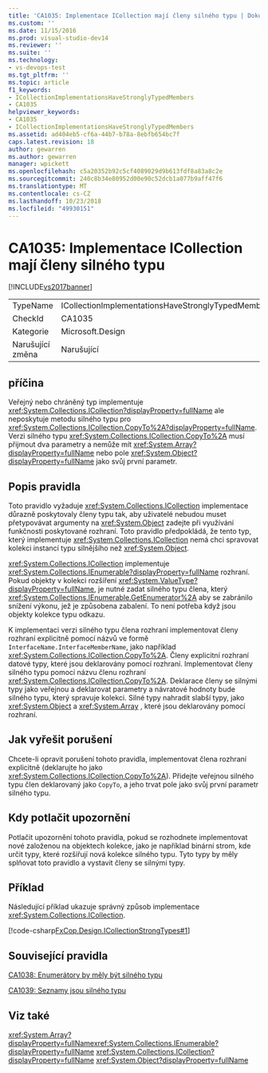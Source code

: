 ```yaml
---
title: 'CA1035: Implementace ICollection mají členy silného typu | Dokumentace Microsoftu'
ms.custom: ''
ms.date: 11/15/2016
ms.prod: visual-studio-dev14
ms.reviewer: ''
ms.suite: ''
ms.technology:
- vs-devops-test
ms.tgt_pltfrm: ''
ms.topic: article
f1_keywords:
- ICollectionImplementationsHaveStronglyTypedMembers
- CA1035
helpviewer_keywords:
- CA1035
- ICollectionImplementationsHaveStronglyTypedMembers
ms.assetid: ad404eb5-cf6a-44b7-b78a-8ebfb654bc7f
caps.latest.revision: 18
author: gewarren
ms.author: gewarren
manager: wpickett
ms.openlocfilehash: c5a20352b92c5cf4089029d9b613fdf8a83a8c2e
ms.sourcegitcommit: 240c8b34e80952d00e90c52dcb1a077b9aff47f6
ms.translationtype: MT
ms.contentlocale: cs-CZ
ms.lasthandoff: 10/23/2018
ms.locfileid: "49930151"
---
```

# <a name="ca1035-icollection-implementations-have-strongly-typed-members"></a>CA1035: Implementace ICollection mají členy silného typu
[!INCLUDE[vs2017banner](../includes/vs2017banner.md)]

|||
|-|-|
|TypeName|ICollectionImplementationsHaveStronglyTypedMembers|
|CheckId|CA1035|
|Kategorie|Microsoft.Design|
|Narušující změna|Narušující|

## <a name="cause"></a>příčina
 Veřejný nebo chráněný typ implementuje <xref:System.Collections.ICollection?displayProperty=fullName> ale neposkytuje metodu silného typu pro <xref:System.Collections.ICollection.CopyTo%2A?displayProperty=fullName>. Verzi silného typu <xref:System.Collections.ICollection.CopyTo%2A> musí přijmout dva parametry a nemůže mít <xref:System.Array?displayProperty=fullName> nebo pole <xref:System.Object?displayProperty=fullName> jako svůj první parametr.

## <a name="rule-description"></a>Popis pravidla
 Toto pravidlo vyžaduje <xref:System.Collections.ICollection> implementace důrazně poskytovaly členy typu tak, aby uživatelé nebudou muset přetypovávat argumenty na <xref:System.Object> zadejte při využívání funkčnosti poskytované rozhraní. Toto pravidlo předpokládá, že tento typ, který implementuje <xref:System.Collections.ICollection> nemá chci spravovat kolekci instancí typu silnějšího než <xref:System.Object>.

 <xref:System.Collections.ICollection> implementuje <xref:System.Collections.IEnumerable?displayProperty=fullName> rozhraní. Pokud objekty v kolekci rozšíření <xref:System.ValueType?displayProperty=fullName>, je nutné zadat silného typu člena, který <xref:System.Collections.IEnumerable.GetEnumerator%2A> aby se zabránilo snížení výkonu, jež je způsobena zabalení. To není potřeba když jsou objekty kolekce typu odkazu.

 K implementaci verzi silného typu člena rozhraní implementovat členy rozhraní explicitně pomocí názvů ve formě `InterfaceName.InterfaceMemberName`, jako například <xref:System.Collections.ICollection.CopyTo%2A>. Členy explicitní rozhraní datové typy, které jsou deklarovány pomocí rozhraní. Implementovat členy silného typu pomocí názvu členu rozhraní <xref:System.Collections.ICollection.CopyTo%2A>. Deklarace členy se silnými typy jako veřejnou a deklarovat parametry a návratové hodnoty bude silného typu, který spravuje kolekci. Silné typy nahradit slabší typy, jako <xref:System.Object> a <xref:System.Array> , které jsou deklarovány pomocí rozhraní.

## <a name="how-to-fix-violations"></a>Jak vyřešit porušení
 Chcete-li opravit porušení tohoto pravidla, implementovat člena rozhraní explicitně (deklarujte ho jako <xref:System.Collections.ICollection.CopyTo%2A>). Přidejte veřejnou silného typu člen deklarovaný jako `CopyTo`, a jeho trvat pole jako svůj první parametr silného typu.

## <a name="when-to-suppress-warnings"></a>Kdy potlačit upozornění
 Potlačit upozornění tohoto pravidla, pokud se rozhodnete implementovat nové založenou na objektech kolekce, jako je například binární strom, kde určit typy, které rozšiřují nová kolekce silného typu. Tyto typy by měly splňovat toto pravidlo a vystavit členy se silnými typy.

## <a name="example"></a>Příklad
 Následující příklad ukazuje správný způsob implementace <xref:System.Collections.ICollection>.

 [!code-csharp[FxCop.Design.ICollectionStrongTypes#1](../snippets/csharp/VS_Snippets_CodeAnalysis/FxCop.Design.ICollectionStrongTypes/cs/FxCop.Design.ICollectionStrongTypes.cs#1)]

## <a name="related-rules"></a>Související pravidla
 [CA1038: Enumerátory by měly být silného typu](../code-quality/ca1038-enumerators-should-be-strongly-typed.md)

 [CA1039: Seznamy jsou silného typu](../code-quality/ca1039-lists-are-strongly-typed.md)

## <a name="see-also"></a>Viz také
 <xref:System.Array?displayProperty=fullName><xref:System.Collections.IEnumerable?displayProperty=fullName>
 <xref:System.Collections.ICollection?displayProperty=fullName>
 <xref:System.Object?displayProperty=fullName>



